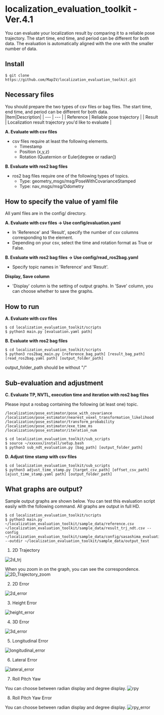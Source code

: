 # localization_evaluation_toolkit -Ver.4.1
You can evaluate your localization result by comparing it to a reliable pose trajectory. The start time, end time, and period can be different for both data. The evaluation is automatically aligned with the one with the smaller number of data.

## Install
```
$ git clone https://github.com/MapIV/localization_evaluation_toolkit.git
```

## Necessary files
You should prepare the two types of csv files or bag files. The start time, end time, and period can be different for both data.  
|Item|Description|
|  ---  |  ---  |
| Reference | Reliable pose trajectory |
| Result | Localization result trajectory you'd like to evaluate |

**A. Evaluate with csv files**  
- csv files require at least the following elements.
    - Timestamp
    - Position (x,y,z)
    - Rotation (Quaternion or Euler[degree or radian])

**B. Evaluate with ros2 bag files**  
- ros2 bag files require one of the following types of topics.
    - Type: geometry_msgs/msg/PoseWithCovarianceStamped
    - Type: nav_msgs/msg/Odometry

## How to specify the value of yaml file
All yaml files are in the config/ directory.

**A. Evaluate with csv files → Use config/evaluation.yaml**  
- In 'Reference' and 'Result', specify the number of csv columns corresponding to the element. 
- Depending on your csv, select the time and rotation format as True or False.

**B. Evaluate with ros2 bag files → Use config/read_ros2bag.yaml**  
- Specify topic names in 'Reference' and 'Result'.

**Display, Save column**  
- 'Display' column is the setting of output graphs. In 'Save' column, you can choose whether to save the graphs.

## How to run
**A. Evaluate with csv files**
```
$ cd localization_evaluation_toolkit/scripts
$ python3 main.py [evaluation.yaml path]
```

**B. Evaluate with ros2 bag files**
```
$ cd localization_evaluation_toolkit/scripts
$ python3 ros2bag_main.py [reference_bag_path] [result_bag_path] [read_ros2bag.yaml path] [output_folder_path]
```

output_folder_path should be without "/"

## Sub-evaluation and adjustment
**C. Evaluate TP, NVTL, execution time and iteration with ros2 bag files**

Please input a rosbag containing the following (at least one) topic.
```
/localization/pose_estimator/pose_with_covariance
/localization/pose_estimator/nearest_voxel_transformation_likelihood
/localization/pose_estimator/transform_probability
/localization/pose_estimator/exe_time_ms
/localization/pose_estimator/iteration_num
```

```
$ cd localization_evaluation_toolkit/sub_scripts
$ source ~/xxxxxx/install/setup.bash
$ python3 sub_ndt_evaluation.py [bag_path] [output_folder_path]
```

**D. Adjust time stamp with csv files**
```
$ cd localization_evaluation_toolkit/sub_scripts
$ python3 adjust_time_stamp.py [target_csv_path] [offset_csv_path] [ajust_time_stamp.yaml path] [output_folder_path]
```

## What graphs are output?
Sample output graphs are shown below. You can test this evaluation script easily with the following command. All graphs are output in full HD.
```
$ cd localization_evaluation_toolkit/scripts
$ python3 main.py ~/localization_evaluation_toolkit/sample_data/reference.csv ~/localization_evaluation_toolkit/sample_data/result_trj_ndt.csv --config ~/localization_evaluation_toolkit/sample_data/config/sasashima_evaluation.yaml --outdir ~/localization_evaluation_toolkit/sample_data/output_test
```

1. 2D Trajectory

![2d_trj](https://user-images.githubusercontent.com/81670028/177121453-eb6c2c35-15f8-4769-a3ee-f80fc91526ec.png)

When you zoom in on the graph, you can see the correspondence.
![2D_Trajectory_zoom](https://user-images.githubusercontent.com/81670028/177121881-c157dbf5-6829-471a-b923-352ac31c14e2.png)

2. 2D Error

![2d_error](https://user-images.githubusercontent.com/81670028/177121927-f8519619-e300-46bb-adf3-62741519a2fb.png)

3. Height Error

![height_error](https://user-images.githubusercontent.com/81670028/177121971-71db77a4-cf89-4550-a563-8739f893a6a7.png)

4. 3D Error

![3d_error](https://user-images.githubusercontent.com/81670028/177122017-a0e06e5c-3fa6-41f1-a6a0-cf06debd4074.png)

5. Longitudinal Error

![longitudinal_error](https://user-images.githubusercontent.com/81670028/177122086-28a5d4db-3bd2-4d19-9a9c-167e9974daf8.png)

6. Lateral Error

![lateral_error](https://user-images.githubusercontent.com/81670028/177122142-a5ec259d-d1eb-4c02-b11a-08ffdecb6ae0.png)

7. Roll Pitch Yaw

You can choose between radian display and degree display.
![rpy](https://user-images.githubusercontent.com/81670028/177122197-a3686219-a840-4844-bdc3-6661f8d3c55f.png)

8. Roll Pitch Yaw Error

You can choose between radian display and degree display.
![rpy_error](https://user-images.githubusercontent.com/81670028/177122246-c4c30803-9e25-45d0-aa16-d7d87d5091f2.png)
